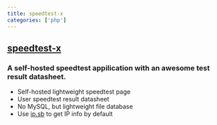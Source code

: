 ```yaml
---
title: speedtest-x
categories: ['php']
---
```

## [speedtest-x](https://github.com/MortyFx/speedtest-x)

### A self-hosted speedtest appilication with an awesome test result datasheet.

 - Self-hosted lightweight speedtest page
 - User speedtest result datasheet
 - No MySQL, but lightweight file database
 - Use [ip.sb](https://ip.sb) to get IP info by default
